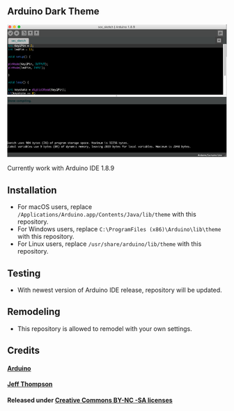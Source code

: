 ## Arduino Dark Theme
![image](https://github.com/the-Quert/Arduino-Dark-Theme/blob/master/Screenshot.png)

Currently work with Arduino IDE 1.8.9

## Installation

- For macOS users, replace `/Applications/Arduino.app/Contents/Java/lib/theme` with this repository.
- For Windows users, replace `C:\ProgramFiles (x86)\Arduino\lib\theme` with this repository.
- For Linux users, replace `/usr/share/arduino/lib/theme` with this repository.

## Testing
- With newest version of Arduino IDE release, repository will be updated.

## Remodeling

- This repository is allowed to remodel with your own settings.



## Credits
#### [Arduino](https://www.arduino.cc/)
#### [Jeff Thompson](https://github.com/jeffThompson)
#### Released under [Creative Commons BY-NC -SA licenses](https://creativecommons.org/licenses/by-nc-sa/3.0/)
